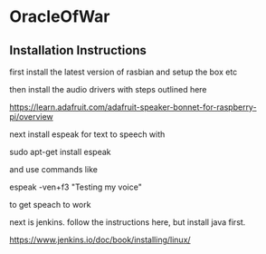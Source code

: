# OracleOfWar
## Installation Instructions
first install the latest version of rasbian and setup the box etc

then install the audio drivers with steps outlined here

https://learn.adafruit.com/adafruit-speaker-bonnet-for-raspberry-pi/overview

next install espeak for text to speech with 

sudo apt-get install espeak 

and use commands like

espeak -ven+f3 "Testing my voice"

to get speach to work

next is jenkins. follow the instructions here, but install java first.

https://www.jenkins.io/doc/book/installing/linux/